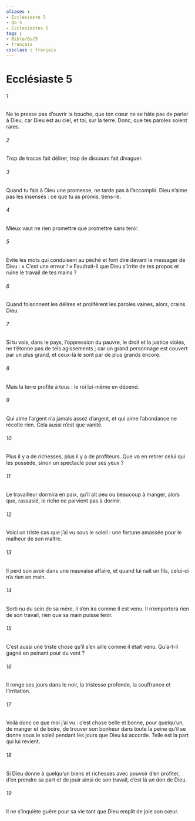 ```yaml
---
aliases : 
- Ecclésiaste 5
- Qo 5
- Ecclesiastes 5
tags : 
- Bible/Qo/5
- français
cssclass : français
---
```


# Ecclésiaste 5

###### 1
Ne te presse pas d’ouvrir la bouche,
que ton cœur ne se hâte pas de parler à Dieu,
car Dieu est au ciel,
et toi, sur la terre.
Donc, que tes paroles soient rares.
###### 2
Trop de tracas fait délirer,
trop de discours fait divaguer.
###### 3
Quand tu fais à Dieu une promesse,
ne tarde pas à l’accomplir.
Dieu n’aime pas les insensés :
ce que tu as promis, tiens-le.
###### 4
Mieux vaut ne rien promettre
que promettre sans tenir.
###### 5
Évite les mots qui conduisent au péché
et font dire devant le messager de Dieu :
« C’est une erreur ! »
Faudrait-il que Dieu s’irrite de tes propos
et ruine le travail de tes mains ?
###### 6
Quand foisonnent les délires
et prolifèrent les paroles vaines,
alors, crains Dieu.
###### 7
Si tu vois, dans le pays, l’oppression du pauvre,
le droit et la justice violés,
ne t’étonne pas de tels agissements ;
car un grand personnage est couvert par un plus grand,
et ceux-là le sont par de plus grands encore.
###### 8
Mais la terre profite à tous :
le roi lui-même en dépend.
###### 9
Qui aime l’argent
n’a jamais assez d’argent,
et qui aime l’abondance
ne récolte rien.
Cela aussi n’est que vanité.
###### 10
Plus il y a de richesses,
plus il y a de profiteurs.
Que va en retirer celui qui les possède,
sinon un spectacle pour ses yeux ?
###### 11
Le travailleur dormira en paix,
qu’il ait peu ou beaucoup à manger,
alors que, rassasié,
le riche ne parvient pas à dormir.
###### 12
Voici un triste cas que j’ai vu sous le soleil :
une fortune amassée pour le malheur de son maître.
###### 13
Il perd son avoir dans une mauvaise affaire,
et quand lui naît un fils, celui-ci n’a rien en main.
###### 14
Sorti nu du sein de sa mère,
il s’en ira comme il est venu.
Il n’emportera rien de son travail,
rien que sa main puisse tenir.
###### 15
C’est aussi une triste chose
qu’il s’en aille comme il était venu.
Qu’a-t-il gagné en peinant pour du vent ?
###### 16
Il ronge ses jours dans le noir,
la tristesse profonde, la souffrance et l’irritation.
###### 17
Voilà donc ce que moi j’ai vu :
c’est chose belle et bonne, pour quelqu’un,
de manger et de boire,
de trouver son bonheur
dans toute la peine qu’il se donne sous le soleil
pendant les jours que Dieu lui accorde.
Telle est la part qui lui revient.
###### 18
Si Dieu donne à quelqu’un biens et richesses
avec pouvoir d’en profiter, d’en prendre sa part
et de jouir ainsi de son travail,
c’est là un don de Dieu.
###### 19
Il ne s’inquiète guère pour sa vie
tant que Dieu emplit de joie son cœur.
